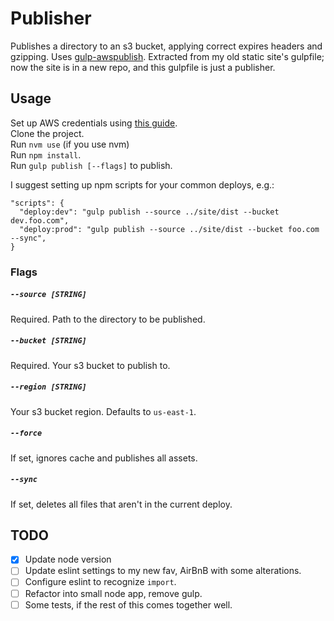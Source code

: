 # Publisher

Publishes a directory to an s3 bucket, applying correct expires headers and gzipping. Uses [gulp-awspublish](https://github.com/pgherveou/gulp-awspublish). Extracted from my old static site's gulpfile; now the site is in a new repo, and this gulpfile is just a publisher.

## Usage

Set up AWS credentials using [this guide](http://docs.aws.amazon.com/cli/latest/userguide/cli-config-files.html).  
Clone the project.  
Run `nvm use` (if you use nvm)  
Run `npm install`.  
Run `gulp publish [--flags]` to publish.

I suggest setting up npm scripts for your common deploys, e.g.:

```
"scripts": {
  "deploy:dev": "gulp publish --source ../site/dist --bucket dev.foo.com",
  "deploy:prod": "gulp publish --source ../site/dist --bucket foo.com --sync",
}
```

### Flags

##### `--source [STRING]`
Required. Path to the directory to be published.

##### `--bucket [STRING]`
Required. Your s3 bucket to publish to.

##### `--region [STRING]`
Your s3 bucket region. Defaults to `us-east-1`.

##### `--force`
If set, ignores cache and publishes all assets.

##### `--sync`
If set, deletes all files that aren't in the current deploy.

## TODO

- [x] Update node version
- [ ] Update eslint settings to my new fav, AirBnB with some alterations.
- [ ] Configure eslint to recognize `import`.
- [ ] Refactor into small node app, remove gulp.
- [ ] Some tests, if the rest of this comes together well.
